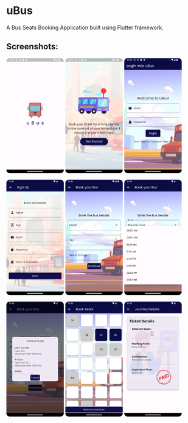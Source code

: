 # uBus

A Bus Seats Booking Application built using Flutter framework.

## Screenshots:

<img src="https://github.com/Chemilas/Bus-Seats-Booking-App/blob/main/screenshots/Screenshot_0.png" width=30% height=30%> <img src="https://github.com/Chemilas/Bus-Seats-Booking-App/blob/main/screenshots/Screenshot_1.png" width=30% height=30%> <img src="https://github.com/Chemilas/Bus-Seats-Booking-App/blob/main/screenshots/Screenshot_2.png" width=30% height=30%>

<img src="https://github.com/Chemilas/Bus-Seats-Booking-App/blob/main/screenshots/Screenshot_3.png" width=30% height=30%> <img src="https://github.com/Chemilas/Bus-Seats-Booking-App/blob/main/screenshots/Screenshot_4.png" width=30% height=30%> <img src="https://github.com/Chemilas/Bus-Seats-Booking-App/blob/main/screenshots/Screenshot_5.png" width=30% height=30%>

<img src="https://github.com/Chemilas/Bus-Seats-Booking-App/blob/main/screenshots/Screenshot_6.png" width=30% height=30%> <img src="https://github.com/Chemilas/Bus-Seats-Booking-App/blob/main/screenshots/Screenshot_7.png" width=30% height=30%> <img src="https://github.com/Chemilas/Bus-Seats-Booking-App/blob/main/screenshots/Screenshot_8.png" width=30% height=30%>


